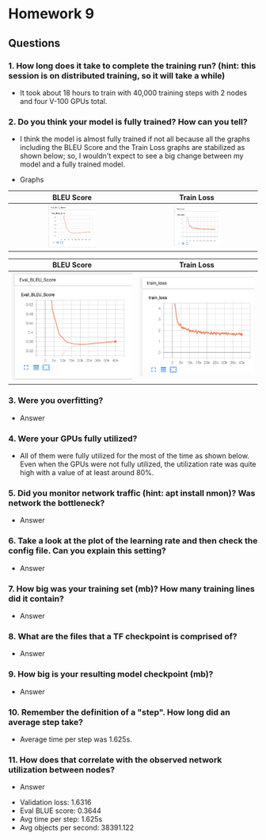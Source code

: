 # Homework 9
## Questions
### 1. How long does it take to complete the training run? (hint: this session is on distributed training, so it will take a while)
  - It took about 18 hours to train with 40,000 training steps with 2 nodes and four V-100 GPUs total.
### 2. Do you think your model is fully trained? How can you tell?
  - I think the model is almost fully trained if not all because all the graphs including the BLEU Score and the Train Loss graphs are stabilized as shown below; so, I wouldn't expect to see a big change between my model and a fully trained model.

  - Graphs

|                        BLEU Score                        |                            Train Loss                              |
|:--------------------------------------------------------:|:------------------------------------------------------------------:|
| <img src="Eval_BLEU_Score.png" width="40%" height="40%"> | <img src="./Extra_Images/train_loss.png" width="40%" height="40%"> |

|            BLEU Score           |                 Train Loss                |
|:-------------------------------:|:-----------------------------------------:|
| <img src="Eval_BLEU_Score.png"> | <img src="./Extra_Images/train_loss.png"> |

### 3. Were you overfitting?
  - Answer
### 4. Were your GPUs fully utilized?
  - All of them were fully utilized for the most of the time as shown below. Even when the GPUs were not fully utilized, the utilization rate was quite high with a value of at least around 80%.
### 5. Did you monitor network traffic (hint: apt install nmon)? Was network the bottleneck?
  - Answer
### 6. Take a look at the plot of the learning rate and then check the config file. Can you explain this setting?
  - Answer
### 7. How big was your training set (mb)? How many training lines did it contain?
  - Answer
### 8. What are the files that a TF checkpoint is comprised of?
  - Answer
### 9. How big is your resulting model checkpoint (mb)?
  - Answer
### 10. Remember the definition of a "step". How long did an average step take?
  - Average time per step was 1.625s.
### 11. How does that correlate with the observed network utilization between nodes?
  - Answer

* Validation loss: 1.6316
* Eval BLUE score: 0.3644
* Avg time per step: 1.625s
* Avg objects per second: 38391.122
